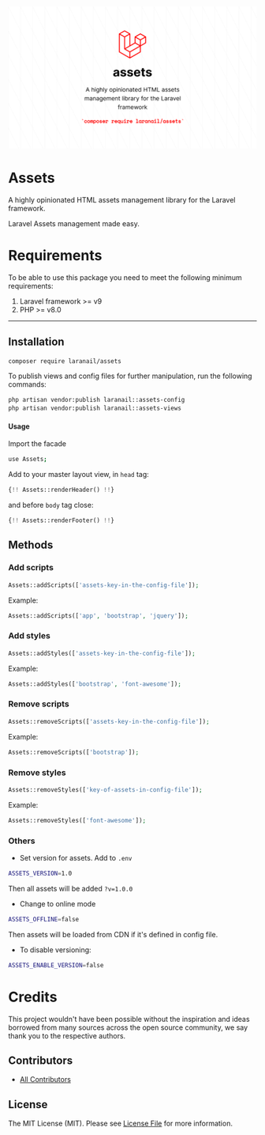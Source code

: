![banner](.github/assets/banner.png?raw=true)

Assets
============
A highly opinionated HTML assets management library for the Laravel framework.

Laravel Assets management made easy.

Requirements
============

To be able to use this package you need to meet the following minimum requirements:
1. Laravel framework >= v9
2. PHP >= v8.0

****

## Installation

```bash
composer require laranail/assets
```

To publish views and config files for further manipulation, run the following commands:

```bash
php artisan vendor:publish laranail::assets-config
php artisan vendor:publish laranail::assets-views
```

#### Usage
Import the facade
```bash
use Assets;
```

Add to your master layout view, in `head` tag:

```php
{!! Assets::renderHeader() !!}
```

and before `body` tag close:

```php
{!! Assets::renderFooter() !!}
```

## Methods

### Add scripts

```php
Assets::addScripts(['assets-key-in-the-config-file']);
```

Example:

```php
Assets::addScripts(['app', 'bootstrap', 'jquery']);
```

### Add styles

```php
Assets::addStyles(['assets-key-in-the-config-file']);
```

Example:

```php
Assets::addStyles(['bootstrap', 'font-awesome']);
```

### Remove scripts

```php
Assets::removeScripts(['assets-key-in-the-config-file']);
```

Example:

```php
Assets::removeScripts(['bootstrap']);
```

### Remove styles

```php
Assets::removeStyles(['key-of-assets-in-config-file']);
```

Example:

```php
Assets::removeStyles(['font-awesome']);
```

### Others

- Set version for assets. Add to `.env`

```bash
ASSETS_VERSION=1.0
```

Then all assets will be added `?v=1.0.0`

- Change to online mode

```bash
ASSETS_OFFLINE=false
```

Then assets will be loaded from CDN if it's defined in config file.

- To disable versioning:

```bash
ASSETS_ENABLE_VERSION=false
```

Credits
============
This project wouldn't have been possible without the inspiration and ideas borrowed from many sources across the open source community,
we say thank you to the respective authors.

## Contributors

- [All Contributors](CONTRIBUTORS.md)

## License

The MIT License (MIT). Please see [License File](LICENSE) for more information.
